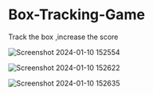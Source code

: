 # Box-Tracking-Game
Track the box ,increase the score

![Screenshot 2024-01-10 152554](https://github.com/Maniprabha06/Box-Tracking-Game/assets/108254371/9ae94d07-d94e-48ad-88dc-84cb64946cd0)

![Screenshot 2024-01-10 152622](https://github.com/Maniprabha06/Box-Tracking-Game/assets/108254371/f83b84a7-d235-4b42-83b1-6f132b015eb7)

![Screenshot 2024-01-10 152635](https://github.com/Maniprabha06/Box-Tracking-Game/assets/108254371/caa96ca5-7cc3-4774-8b1c-cfc314e8b002)
